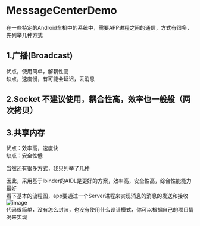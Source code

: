 # MessageCenterDemo
在一些特定的Android车机中的系统中，需要APP进程之间的通信，方式有很多，先列举几种方式<Br/>
## 1.广播(Broadcast)
优点，使用简单，解耦性高<Br/>
缺点，速度慢，有可能会延迟，丢消息<Br/>
## 2.Socket 不建议使用，耦合性高，效率也一般般（两次拷贝）
## 3.共享内存 
优点：效率高，速度快<Br/>
缺点：安全性低<Br/>

当然还有很多方式，我只列举了几种<Br/>

因此，采用基于Ibinder的AIDL是更好的方案，效率高，安全性高，综合性能能力最好<Br/>
看下基本的流程图，app要通过一个Server进程来实现消息的消息的发送和接收<Br/>
![image](https://github.com/helang1991/MessageCenterDemo/blob/master/MessageCenter.png)<Br/>
代码很简单，没有怎么封装，也没有使用什么设计模式，你可以根据自己的项目情况来实现<Br/>

